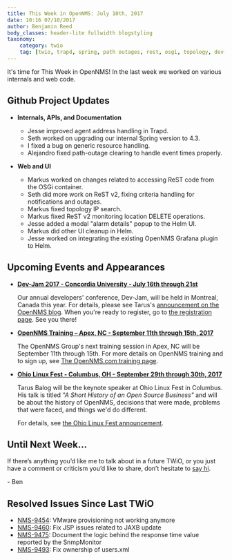 ```yaml
---
title: This Week in OpenNMS: July 10th, 2017
date: 10:16 07/10/2017
author: Benjamin Reed
body_classes: header-lite fullwidth blogstyling
taxonomy:
    category: twio
    tag: [twio, trapd, spring, path outages, rest, osgi, topology, dev-jam, training, ohio linux fest, olf]
---
```


It's time for This Week in OpenNMS!  In the last week we worked on various internals and web code.

<!-- git log --all --no-merges --since='2017-07-05 00:00:00' --until='2017-07-10 00:00:00' --format='%Cblue%ai %Cgreen%aN %Cred%d %Creset%s %Cblue(%H)' | sort | less -R -->

## Github Project Updates

* __Internals, APIs, and Documentation__

  * Jesse improved agent address handling in Trapd.
  * Seth worked on upgrading our internal Spring version to 4.3.
  * I fixed a bug on generic resource handling.
  * Alejandro fixed path-outage clearing to handle event times properly.

* __Web and UI__

  * Markus worked on changes related to accessing ReST code from the OSGi container.
  * Seth did more work on ReST v2, fixing criteria handling for notifications and outages.
  * Markus fixed topology IP search.
  * Markus fixed ReST v2 monitoring location DELETE operations.
  * Jesse added a modal "alarm details" popup to the Helm UI.
  * Markus did other UI cleanup in Helm.
  * Jesse worked on integrating the existing OpenNMS Grafana plugin to Helm.

## Upcoming Events and Appearances

* __[Dev-Jam 2017 - Concordia University - July 16th through 21st](http://www.opennms.com/opennms-dev-jam-registration)__

  Our annual developers' conference, Dev-Jam, will be held in Montreal, Canada this year.  For details, please see Tarus's [announcement on the OpenNMS blog](https://opennms.org/en/blog/2017-03-07-devjam-2017).  When you're ready to register, go to [the registration page](http://www.opennms.com/opennms-dev-jam-registration).  See you there!

* __[OpenNMS Training – Apex, NC - September 11th through 15th, 2017](http://www.opennms.com/training/)__

  The OpenNMS Group's next training session in Apex, NC will be September 11th through 15th.  For more details on OpenNMS training and to sign up, see [The OpenNMS.com training page](http://www.opennms.com/training/).

* __[Ohio Linux Fest - Columbus, OH - September 29th through 30th, 2017](https://ohiolinux.org/tarus-balog-to-keynote-ohio-linuxfest-2017/)__

  Tarus Balog will be the keynote speaker at Ohio Linux Fest in Columbus.  His talk is titled _"A Short History of an Open Source Business"_ and will be about the history of OpenNMS, decisions that were made, problems that were faced, and things we'd do different.

  For details, see [the Ohio Linux Fest announcement](https://ohiolinux.org/tarus-balog-to-keynote-ohio-linuxfest-2017/).

## Until Next Week…

If there’s anything you’d like me to talk about in a future TWiO, or you just have a comment or criticism you’d like to share, don’t hesitate to [say hi](mailto:twio@opennms.org).

\- Ben

<!--
  https://github.com/OpenNMS/twio-fodder/blob/master/scripts/twio-issues-list.pl
-->

## Resolved Issues Since Last TWiO

* [NMS-9454](https://issues.opennms.org/browse/NMS-9454): VMware provisioning not working anymore
* [NMS-9460](https://issues.opennms.org/browse/NMS-9460): Fix JSP issues related to JAXB update
* [NMS-9475](https://issues.opennms.org/browse/NMS-9475): Document the logic behind the response time value reported by the SnmpMonitor
* [NMS-9493](https://issues.opennms.org/browse/NMS-9493): Fix ownership of users.xml